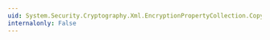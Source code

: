 ```yaml
---
uid: System.Security.Cryptography.Xml.EncryptionPropertyCollection.CopyTo(System.Array,System.Int32)
internalonly: False
---
```

